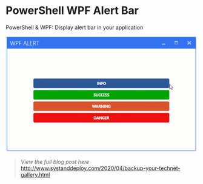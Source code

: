 # PowerShell WPF Alert Bar
PowerShell &amp; WPF: Display alert bar in your application

![alt text](https://github.com/damienvanrobaeys/PowerShell_WPF_Alert_Bar/blob/master/preview.gif)

> *View the full blog post here*
http://www.systanddeploy.com/2020/04/backup-your-technet-gallery.html
